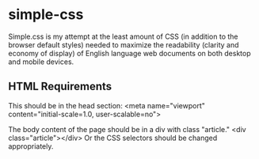 simple-css
==========

Simple.css is my attempt at the least amount of CSS (in addition to the browser default styles) needed to maximize the readability (clarity and economy of display) of English language web documents on both desktop and mobile devices.

HTML Requirements
-----------------

This should be in the head section:
    &lt;meta name="viewport" content="initial-scale=1.0, user-scalable=no"&gt;

The body content of the page should be in a div with class "article."
    &lt;div class="article"&gt;&lt;/div&gt;
Or the CSS selectors should be changed appropriately.
